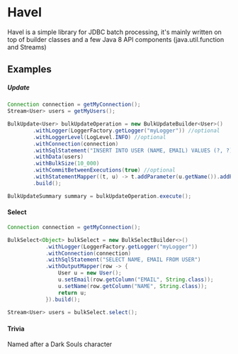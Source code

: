# Havel

Havel is a simple library for JDBC batch processing, it's mainly written on top of builder classes and a few Java 8 API components (java.util.function and Streams)

## Examples

##### Update

```java
Connection connection = getMyConnection();
Stream<User> users = getMyUsers();

BulkUpdate<User> bulkUpdateOperation = new BulkUpdateBuilder<User>()
		.withLogger(LoggerFactory.getLogger("myLogger")) //optional
		.withLoggerLevel(LogLevel.INFO) //optional
		.withConnection(connection)
		.withSqlStatement("INSERT INTO USER (NAME, EMAIL) VALUES (?, ?)")
		.withData(users)
		.withBulkSize(10_000)
		.withCommitBetweenExecutions(true) //optional
		.withStatementMapper((t, u) -> t.addParameter(u.getName()).addParameter(u.getEmail()))
		.build();

BulkUpdateSummary summary = bulkUpdateOperation.execute();

```
#### Select

```java
Connection connection = getMyConnection();

BulkSelect<Object> bulkSelect = new BulkSelectBuilder<>()
			.withLogger(LoggerFactory.getLogger("myLogger"))
			.withConnection(connection)
			.withSqlStatement("SELECT NAME, EMAIL FROM USER")
			.withOutputMapper(row -> {
				User u = new User();
				u.setEmail(row.getColumn("EMAIL", String.class));
				u.setName(row.getColumn("NAME", String.class));
				return u;
			}).build();
			
Stream<User> users = bulkSelect.select();

```


#### Trivia
Named after a Dark Souls character
